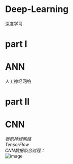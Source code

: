 # Deep-Learning
深度学习
# part Ⅰ
# ANN
人工神经网络
# part Ⅱ
# CNN
*卷积神经网络*  
*TensorFlow*  
*CNN数据拟合过程：*  
![image](https://github.com/huangzy97/lib/blob/master/picture.gif)
